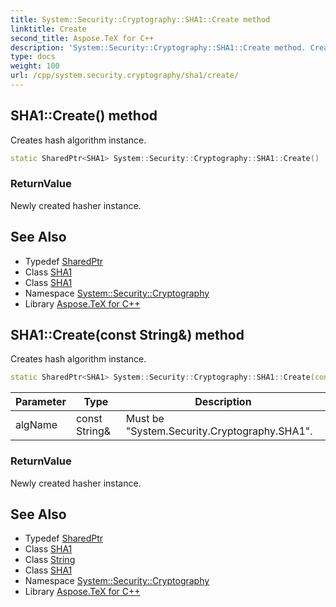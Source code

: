 ```yaml
---
title: System::Security::Cryptography::SHA1::Create method
linktitle: Create
second_title: Aspose.TeX for C++
description: 'System::Security::Cryptography::SHA1::Create method. Creates hash algorithm instance in C++.'
type: docs
weight: 100
url: /cpp/system.security.cryptography/sha1/create/
---
```

## SHA1::Create() method


Creates hash algorithm instance.

```cpp
static SharedPtr<SHA1> System::Security::Cryptography::SHA1::Create()
```


### ReturnValue

Newly created hasher instance.

## See Also

* Typedef [SharedPtr](../../../system/sharedptr/)
* Class [SHA1](../)
* Class [SHA1](../)
* Namespace [System::Security::Cryptography](../../)
* Library [Aspose.TeX for C++](../../../)
## SHA1::Create(const String\&) method


Creates hash algorithm instance.

```cpp
static SharedPtr<SHA1> System::Security::Cryptography::SHA1::Create(const String &algName)
```


| Parameter | Type | Description |
| --- | --- | --- |
| algName | const String\& | Must be "System.Security.Cryptography.SHA1". |

### ReturnValue

Newly created hasher instance.

## See Also

* Typedef [SharedPtr](../../../system/sharedptr/)
* Class [SHA1](../)
* Class [String](../../../system/string/)
* Class [SHA1](../)
* Namespace [System::Security::Cryptography](../../)
* Library [Aspose.TeX for C++](../../../)
